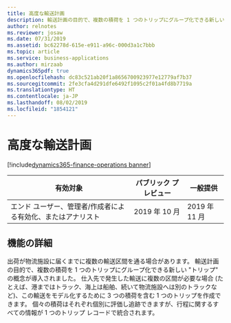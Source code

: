 ```yaml
---
title: 高度な輸送計画
description: 輸送計画の目的で、複数の積荷を 1 つのトリップにグループ化できる新しいトリップの概念が導入されました。
author: relnotes
ms.reviewer: josaw
ms.date: 07/31/2019
ms.assetid: bc62278d-615e-e911-a96c-000d3a1c7bbb
ms.topic: article
ms.service: business-applications
ms.author: mirzaab
dynamics365pdf: true
ms.openlocfilehash: dc83c521ab20f1a8656700923977e12779af7b37
ms.sourcegitcommit: 2fe3cfa4d291dfe6492f1095c2f01a4fd8b7719a
ms.translationtype: HT
ms.contentlocale: ja-JP
ms.lasthandoff: 08/02/2019
ms.locfileid: "1854121"
---
```

# <a name="advanced-transportation-planning"></a>高度な輸送計画
[!include[dynamics365-finance-operations banner](../includes/dynamics365-finance-operations.md)]

| 有効対象    |  パブリック プレビュー | 一般提供 | 
| ---------- | ---------- |---------- |
|エンド ユーザー、管理者/作成者による有効化、またはアナリスト|2019 年 10 月| 2019 年 11 月|






## <a name="feature-details"></a>機能の詳細
<!--feature detail start -->
出荷が物流施設に届くまでに複数の輸送区間を通る場合があります。 輸送計画の目的で、複数の積荷を 1 つのトリップにグループ化できる新しい "トリップ" の概念が導入されました。 仕入先で発生した輸送に複数の区間が必要な場合 (たとえば、港まではトラック、海上は船舶、続いて物流施設へは別のトラックなど)、この輸送をモデル化するために 3 つの積荷を含む 1 つのトリップを作成できます。 個々の積荷はそれぞれ個別に評価し追跡できますが、行程に関するすべての情報が 1 つのトリップ レコードで統合されます。
<!--feature detail end -->











